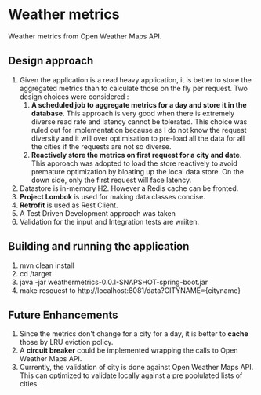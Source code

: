 # Weather metrics
Weather metrics from Open Weather Maps API.


## Design approach
1. Given the application is a read heavy application, it is better to store the aggregated metrics than to calculate those on the fly per request. Two design choices were considered :
    1. **A scheduled job to aggregate metrics for a day and store it in the database**. This approach is very good when there is extremely diverse read rate and latency cannot be tolerated. This choice was ruled out for implementation because as I do not know the request diversity and it will over optimisation to pre-load all the data for all the cities if the requests are not so diverse.
    1. **Reactively store the metrics on first request for a city and date**. This approach was adopted to load the store reactively to avoid premature optimization by bloating up the local data store. On the down side, only the first request will face latency.
1. Datastore is in-memory H2. However a Redis cache can be fronted.
1. **Project Lombok** is used for making data classes concise.
1. **Retrofit** is used as Rest Client.
1. A Test Driven Development approach was taken
1. Validation for the input and Integration tests are wriiten.

## Building and running the application 
1. mvn clean install
1. cd /target
1. java -jar weathermetrics-0.0.1-SNAPSHOT-spring-boot.jar
1. make resquest to http://localhost:8081/data?CITYNAME={cityname}

## Future Enhancements
1. Since the metrics don't change for a city for a day, it is better to **cache** those by LRU eviction policy.
1. A **circuit breaker** could be implemented wrapping the calls to Open Weather Maps API.
1. Currently, the validation of city is done against Open Weather Maps API. This can optimized to validate locally against a pre poplulated lists of cities.
